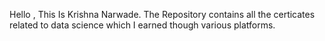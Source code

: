Hello , This Is Krishna Narwade.
The Repository contains all the certicates related to data science which I earned though various platforms. 
